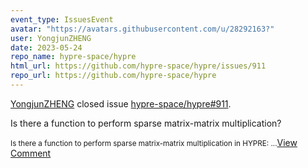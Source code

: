 ```yaml
---
event_type: IssuesEvent
avatar: "https://avatars.githubusercontent.com/u/28292163?"
user: YongjunZHENG
date: 2023-05-24
repo_name: hypre-space/hypre
html_url: https://github.com/hypre-space/hypre/issues/911
repo_url: https://github.com/hypre-space/hypre
---
```


<a href='https://github.com/YongjunZHENG' target='_blank'>YongjunZHENG</a> closed issue <a href='https://github.com/hypre-space/hypre/issues/911' target='_blank'>hypre-space/hypre#911</a>.

<p>Is there a function to perform sparse matrix-matrix multiplication?</p><small>Is there a function to perform sparse matrix-matrix multiplication in HYPRE:...</small><a href='https://github.com/hypre-space/hypre/issues/911' target='_blank'>View Comment</a>
